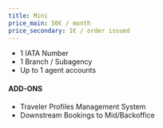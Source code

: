 ```yaml
---
title: Mini
price_main: 50€ / month
price_secondary: 1€ / order issued
---
```

* 1 IATA Number
* 1 Branch / Subagency
* Up to 1 agent accounts

#### ADD-ONS

* Traveler Profiles Management System
* Downstream Bookings to Mid/Backoffice
